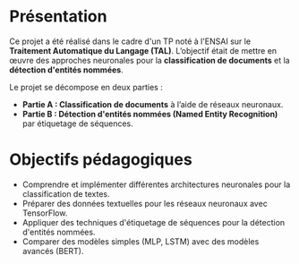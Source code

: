 # Présentation

Ce projet a été réalisé dans le cadre d'un TP noté à l'ENSAI sur le **Traitement Automatique du Langage (TAL)**. L’objectif était de mettre en œuvre des approches neuronales pour la **classification de documents** et la **détection d'entités nommées**.

Le projet se décompose en deux parties :

* **Partie A : Classification de documents** à l’aide de réseaux neuronaux.
* **Partie B : Détection d'entités nommées (Named Entity Recognition)** par étiquetage de séquences.

# Objectifs pédagogiques

* Comprendre et implémenter différentes architectures neuronales pour la classification de textes.
* Préparer des données textuelles pour les réseaux neuronaux avec TensorFlow.
* Appliquer des techniques d'étiquetage de séquences pour la détection d'entités nommées.
* Comparer des modèles simples (MLP, LSTM) avec des modèles avancés (BERT).

